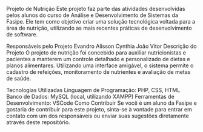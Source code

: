 Projeto de Nutrição
Este projeto faz parte das atividades desenvolvidas pelos alunos do curso de Análise e Desenvolvimento de Sistemas da Fasipe. Ele tem como objetivo criar uma solução tecnológica voltada para a área de nutrição, utilizando as mais recentes práticas de desenvolvimento de software.

Responsáveis pelo Projeto
Evandro
Alisson
Cynthia
João Vitor
Descrição do Projeto
O projeto de nutrição foi concebido para auxiliar nutricionistas e pacientes a manterem um controle detalhado e personalizado de dietas e planos alimentares. Utilizando uma interface amigável, o sistema permite o cadastro de refeições, monitoramento de nutrientes e avaliação de metas de saúde.

Tecnologias Utilizadas
Linguagem de Programação: PHP, CSS, HTML
Banco de Dados: MySQL (local, utilizando XAMPP)
Ferramentas de Desenvolvimento: VSCode
Como Contribuir
Se você é um aluno da Fasipe e gostaria de contribuir para este projeto, sinta-se à vontade para entrar em contato com um dos responsáveis ou enviar suas sugestões diretamente através deste repositório.

